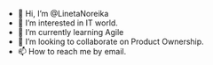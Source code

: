 - 👋 Hi, I’m @LinetaNoreika
- 👀 I’m interested in IT world.
- 🌱 I’m currently learning Agile
- 💞️ I’m looking to collaborate on Product Ownership.
- 📫 How to reach me by email.

<!---
LinetaNoreika/LinetaNoreika is a ✨ special ✨ repository because its `README.md` (this file) appears on your GitHub profile.
You can click the Preview link to take a look at your changes.
--->
